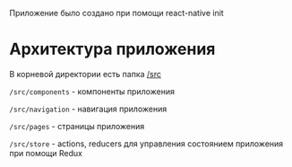 Приложение было создано при помощи react-native init
# Архитектура приложения

В корневой директории есть папка [/src](https://github.com/animmore/camvi/tree/master/src)

```/src/components``` - компоненты приложения

```/src/navigation``` - навигация приложения

```/src/pages``` - страницы приложения

```/src/store``` -  actions, reducers для управления состоянием приложения при помощи Redux
